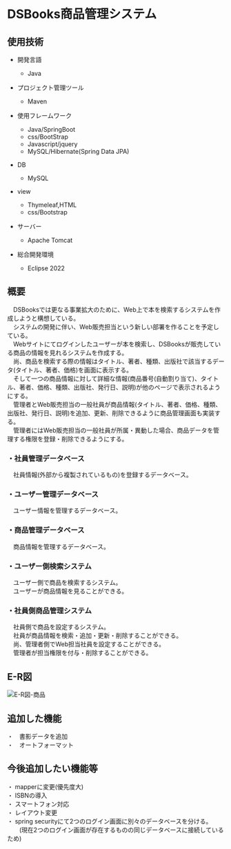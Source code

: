 # DSBooks商品管理システム

## 使用技術

- 開発言語
  - Java

- プロジェクト管理ツール
  - Maven
  
- 使用フレームワーク
  - Java/SpringBoot
  - css/BootStrap
  - Javascript/jquery
  - MySQL/Hibernate(Spring Data JPA)
  
- DB
  - MySQL
  
- view
  - Thymeleaf,HTML
  - css/Bootstrap

- サーバー
  - Apache Tomcat

- 総合開発環境
  - Eclipse 2022


## 概要
　DSBooksでは更なる事業拡大のために、Web上で本を検索するシステムを作成しようと構想している。  
　システムの開発に伴い、Web販売担当という新しい部署を作ることを予定している。  
　Webサイトにてログインしたユーザーが本を検索し、DSBooksが販売している商品の情報を見れるシステムを作成する。  
　尚、商品を検索する際の情報はタイトル、著者、種類、出版社で該当するデータ(タイトル、著者、価格)を画面に表示する。  
　そして一つの商品情報に対して詳細な情報(商品番号(自動割り当て)、タイトル、著者、価格、種類、出版社、発行日、説明)が他のページで表示されるようにする。  
　管理者とWeb販売担当の一般社員が商品情報(タイトル、著者、価格、種類、出版社、発行日、説明)を追加、更新、削除できるように商品管理画面も実装する。  
　管理者にはWeb販売担当の一般社員が所属・異動した場合、商品データを管理する権限を登録・削除できるようにする。  

### ・社員管理データベース
　社員情報(外部から複製されているもの)を登録するデータベース。

### ・ユーザー管理データベース
　ユーザー情報を管理するデータベース。

### ・商品管理データベース
　商品情報を管理するデータベース。

### ・ユーザー側検索システム
　ユーザー側で商品を検索するシステム。  
　ユーザーが商品情報を見ることができる。

### ・社員側商品管理システム
　社員側で商品を設定するシステム。  
　社員が商品情報を検索・追加・更新・削除することができる。  
　尚、管理者側でWeb担当社員を設定することができる。  
　管理者が担当権限を付与・削除することができる。  

## E-R図
![E-R図-商品](https://github.com/ysd1998/portfolio/assets/42951508/fdf98abc-8c6c-4bc2-bce4-bd95a4978c58)  

## 追加した機能

・　書影データを追加    
・　オートフォーマット  

## 今後追加したい機能等

・  mapperに変更(優先度大)  
・  ISBNの導入  
・  スマートフォン対応  
・  レイアウト変更  
・  spring securityにて2つのログイン画面に別々のデータベースを分ける。  
　　(現在2つのログイン画面が存在するものの同じデータベースに接続しているため)  
